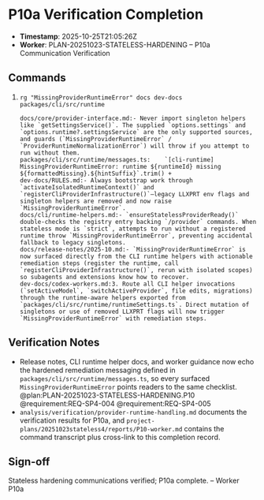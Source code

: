 # P10a Verification Completion

- **Timestamp**: 2025-10-25T21:05:26Z
- **Worker**: PLAN-20251023-STATELESS-HARDENING – P10a Communication Verification

## Commands
1. `rg "MissingProviderRuntimeError" docs dev-docs packages/cli/src/runtime`
   ```
   docs/core/provider-interface.md:- Never import singleton helpers like `getSettingsService()`. The supplied `options.settings` and `options.runtime?.settingsService` are the only supported sources, and guards (`MissingProviderRuntimeError` / `ProviderRuntimeNormalizationError`) will throw if you attempt to run without them.
   packages/cli/src/runtime/messages.ts:    `[cli-runtime] MissingProviderRuntimeError: runtime ${runtimeId} missing ${formattedMissing}.${hintSuffix}`.trim() +
   dev-docs/RULES.md:- Always bootstrap work through `activateIsolatedRuntimeContext()` and `registerCliProviderInfrastructure()`—legacy LLXPRT env flags and singleton helpers are removed and now raise `MissingProviderRuntimeError`.
   docs/cli/runtime-helpers.md:- `ensureStatelessProviderReady()` double-checks the registry entry backing `/provider` commands. When stateless mode is `strict`, attempts to run without a registered runtime throw `MissingProviderRuntimeError`, preventing accidental fallback to legacy singletons.
   docs/release-notes/2025-10.md:- `MissingProviderRuntimeError` is now surfaced directly from the CLI runtime helpers with actionable remediation steps (register the runtime, call `registerCliProviderInfrastructure()`, rerun with isolated scopes) so subagents and extensions know how to recover.
   dev-docs/codex-workers.md:3. Route all CLI helper invocations (`setActiveModel`, `switchActiveProvider`, file edits, migrations) through the runtime-aware helpers exported from `packages/cli/src/runtime/runtimeSettings.ts`. Direct mutation of singletons or use of removed LLXPRT flags will now trigger `MissingProviderRuntimeError` with remediation steps.
   ```

## Verification Notes
- Release notes, CLI runtime helper docs, and worker guidance now echo the hardened remediation messaging defined in `packages/cli/src/runtime/messages.ts`, so every surfaced `MissingProviderRuntimeError` points readers to the same checklist. @plan:PLAN-20251023-STATELESS-HARDENING.P10 @requirement:REQ-SP4-004 @requirement:REQ-SP4-005
- `analysis/verification/provider-runtime-handling.md` documents the verification results for P10a, and `project-plans/20251023stateless4/reports/P10-worker.md` contains the command transcript plus cross-link to this completion record.

## Sign-off
Stateless hardening communications verified; P10a complete. – Worker P10a
